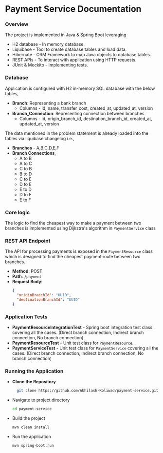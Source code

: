 # Payment Service Documentation

### Overview
The project is implemented in Java & Spring Boot leveraging 
- H2 database - In memory database. 
- Liquibase - Tool to create database tables and load data.
- Hibernate - ORM Framework to map Java objects to database tables.
- REST APIs - To interact with application using HTTP requests.
- JUnit & Mockito - Implementing tests.

### Database 
Application is configured with H2 in-memory SQL database with the below tables,
- **Branch**: Representing a bank branch
  - Columns - id, name, transfer_cost, created_at, updated_at, version
- **Branch_Connection**: Representing connection between branches 
  - Columns - id, origin_branch_id, destination_branch_id, created_at, updated_at, version<br>

The data mentioned in the problem statement is already loaded into the tables via liquibase changelog i.e.,<br>
- **Branches** - A,B,C,D,E,F<br>
- **Branch Connections**, 
  - A to B 
  - A to C
  - C to B
  - B to D
  - C to E
  - D to E
  - E to D
  - D to F
  - E to F

### Core logic
The logic to find the cheapest way to make a payment between two branches is implemented using Dijkstra's algorithm in `PaymentService` class

### REST API Endpoint
The API for processing payments is exposed in the `PaymentResource` class which is designed to find the cheapest payment route between two branches.

- **Method**: POST
- **Path**: `/payment`
- **Request Body**:
  ```json
  {
    "originBranchId": "UUID",
    "destinationBranchId": "UUID"
  }

### Application Tests
- **PaymentResourceIntegrationTest** - Spring boot integration test class covering all the cases. (Direct branch connection, Indirect branch connection, No branch connection)<br>
- **PaymentResourceTest** - Unit test class for `PaymentResource`.<br>
- **PaymentServiceTest** - Unit test class for `PaymentService` covering all the cases. (Direct branch connection, Indirect branch connection, No branch connection)

### Running the Application
- **Clone the Repository**
  ```sh 
    git clone https://github.com/Abhilash-Koliwad/payment-service.git
- Navigate to project directory
  ```sh
  cd payment-service
- Build the project
  ```sh
  mvn clean install
- Run the application
  ```sh
  mvn spring-boot:run
